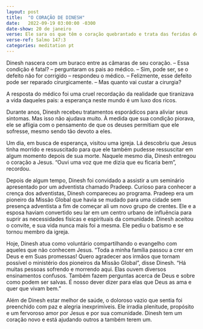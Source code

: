 ```yaml
---
layout: post
title:  "O CORAÇÃO DE DINESH"
date:   2022-09-19 03:00:00 -0300
date-show: 20 de janeiro
verse: Ele sara os que têm o coração quebrantado e trata das feridas deles.
verse-ref: Salmo 147:3
categories: meditation pt
---
```


Dinesh nascera com um buraco entre as câmaras de seu coração.
– Essa condição é fatal? – perguntaram os pais ao médico.
– Sim, pode ser, se o defeito não for corrigido – respondeu o médico. – Felizmente, esse defeito pode ser reparado cirurgicamente.
– Mas quanto vai custar a cirurgia?

A resposta do médico foi uma cruel recordação da realidade que tiranizava a vida daqueles pais: a esperança neste mundo é um luxo dos ricos.

Durante anos, Dinesh recebeu tratamentos esporádicos para aliviar seus sintomas. Mas isso não ajudava muito. À medida que sua condição piorava, ele se afligia com o pensamento de que os deuses permitiam que ele sofresse, mesmo sendo tão devoto a eles.

Um dia, em busca de esperança, visitou uma igreja. Lá descobriu que Jesus tinha morrido e ressuscitado para que ele também pudesse ressuscitar em algum momento depois de sua morte. Naquele mesmo dia, Dinesh entregou o coração a Jesus. “Ouvi uma voz que me dizia que eu ficaria bem”, recordou.

Depois de algum tempo, Dinesh foi convidado a assistir a um seminário apresentado por um adventista chamado Pradeep. Curioso para conhecer a crença dos adventistas, Dinesh compareceu ao programa. Pradeep era um pioneiro da Missão Global que havia se mudado para uma cidade sem presença adventista a fim de começar ali um novo grupo de crentes. Ele e a esposa haviam convertido seu lar em um centro urbano de influência para suprir as necessidades físicas e espirituais da comunidade. Dinesh aceitou o convite, e sua vida nunca mais foi a mesma. Ele pediu o batismo e se tornou membro da igreja.

Hoje, Dinesh atua como voluntário compartilhando o evangelho com aqueles que não conhecem Jesus. “Toda a minha família passou a crer em Deus e em Suas promessas! Quero agradecer aos irmãos que tornam possível o ministério dos pioneiros da Missão Global”, disse Dinesh. “Há muitas pessoas sofrendo e morrendo aqui. Elas ouvem diversos ensinamentos confusos. Também fazem perguntas acerca de Deus e sobre como podem ser salvas. É nosso dever dizer para elas que Deus as ama e quer que vivam bem.”

Além de Dinesh estar melhor de saúde, o doloroso vazio que sentia foi preenchido com paz e alegria inexprimíveis. Ele irradia plenitude, propósito e um fervoroso amor por Jesus e por sua comunidade. Dinesh tem um coração novo e está ajudando outros a também terem um.
